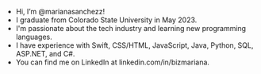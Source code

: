 - Hi, I’m @marianasanchezz!
- I graduate from Colorado State University in May 2023.
- I'm passionate about the tech industry and learning new programming languages.
- I have experience with Swift, CSS/HTML, JavaScript, Java, Python, SQL, ASP.NET, and C#.
- You can find me on LinkedIn at linkedin.com/in/bizmariana.

<!---
marianasanchezz/marianasanchezz is a ✨ special ✨ repository because its `README.md` (this file) appears on your GitHub profile.
You can click the Preview link to take a look at your changes.
--->
